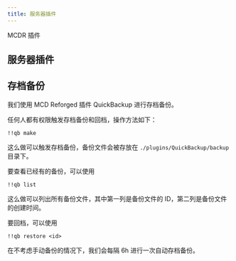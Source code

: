 ```yaml
---
title: 服务器插件
---
```


MCDR 插件

## 服务器插件

## 存档备份

我们使用 MCD Reforged 插件 QuickBackup 进行存档备份。

任何人都有权限触发存档备份和回档，操作方法如下：

```
!!qb make
```

这么做可以触发存档备份，备份文件会被存放在 `./plugins/QuickBackup/backup` 目录下。

要查看已经有的备份，可以使用

```
!!qb list
```

这么做可以列出所有备份文件，其中第一列是备份文件的 ID，第二列是备份文件的创建时间。

要回档，可以使用

```
!!qb restore <id>
```

在不考虑手动备份的情况下，我们会每隔 6h 进行一次自动存档备份。